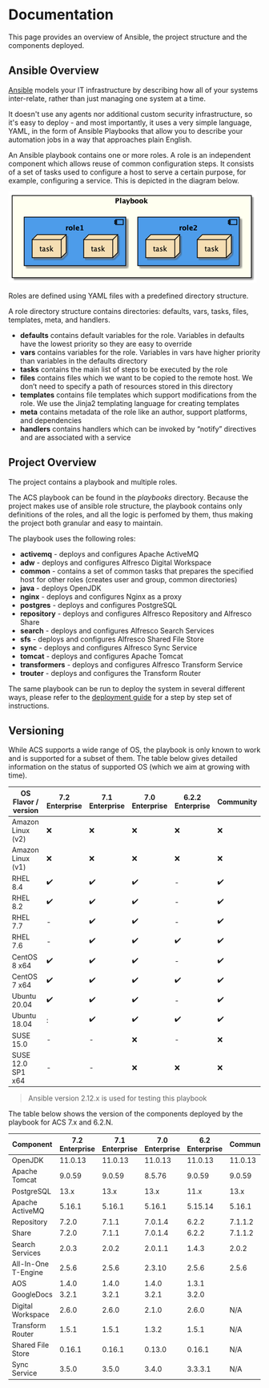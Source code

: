 # Documentation

This page provides an overview of Ansible, the project structure and the components deployed.

## Ansible Overview

[Ansible](https://www.ansible.com/overview/how-ansible-works) models your IT infrastructure by describing how all of your systems inter-relate, rather than just managing one system at a time.

It doesn't use any agents nor additional custom security infrastructure, so it's easy to deploy - and most importantly, it uses a very simple language, YAML, in the form of Ansible Playbooks that allow you to describe your automation jobs in a way that approaches plain English.

An Ansible playbook contains one or more roles. A role is an independent component which allows reuse of common configuration steps. It consists of a set of tasks used to configure a host to serve a certain purpose, for example, configuring a service. This is depicted in the diagram below.

![Playbook Ovewview](./resources/playbook-overview.png)

Roles are defined using YAML files with a predefined directory structure.

A role directory structure contains directories: defaults, vars, tasks, files, templates, meta, and handlers.

* **defaults** contains default variables for the role. Variables in defaults have the lowest priority so they are easy to override
* **vars** contains variables for the role. Variables in vars have higher priority than variables in the defaults directory
* **tasks** contains the main list of steps to be executed by the role
* **files** contains files which we want to be copied to the remote host. We don’t need to specify a path of resources stored in this directory
* **templates** contains file templates which support modifications from the role. We use the Jinja2 templating language for creating templates
* **meta** contains metadata of the role like an author, support platforms, and dependencies
* **handlers** contains handlers which can be invoked by “notify” directives and are associated with a service

## Project Overview

The project contains a playbook and multiple roles.

The ACS playbook can be found in the _playbooks_ directory. Because the project makes use of ansible role structure, the playbook contains only definitions of the roles, and all the logic is perfomed by them, thus making the project both granular and easy to maintain.

The playbook uses the following roles:

* **activemq** - deploys and configures Apache ActiveMQ
* **adw** - deploys and configures Alfresco Digital Workspace
* **common** - contains a set of common tasks that prepares the specified host for other roles (creates user and group, common directories)
* **java** - deploys OpenJDK
* **nginx** - deploys and configures Nginx as a proxy
* **postgres** - deploys and configures PostgreSQL
* **repository** - deploys and configures Alfresco Repository and Alfresco Share
* **search** - deploys and configures Alfresco Search Services
* **sfs** - deploys and configures Alfresco Shared File Store
* **sync** - deploys and configures Alfresco Sync Service
* **tomcat** - deploys and configures Apache Tomcat
* **transformers** - deploys and configures Alfresco Transform Service
* **trouter** - deploys and configures the Transform Router

The same playbook can be run to deploy the system in several different ways, please refer to the [deployment guide](./deployment-guide.md) for a step by step set of instructions.

## Versioning

While ACS supports a wide range of OS, the playbook is only known to work and is supported for a subset of them. The table below gives detailed information on the status of supported OS (which we aim at growing with time).

| OS Flavor / version |     7.2 Enterprise |     7.1 Enterprise |     7.0 Enterprise |   6.2.2 Enterprise |          Community |
|---------------------|--------------------|--------------------|--------------------|--------------------|--------------------|
| Amazon Linux (v2)   |                :x: |                :x: |                :x: |                :x: |                :x: |
| Amazon Linux (v1)   |                :x: |                :x: |                :x: |                :x: |                :x: |
| RHEL 8.4            | :heavy_check_mark: | :heavy_check_mark: | :heavy_check_mark: |                  - | :heavy_check_mark: |
| RHEL 8.2            | :heavy_check_mark: | :heavy_check_mark: | :heavy_check_mark: |                  - | :heavy_check_mark: |
| RHEL 7.7            |                  - | :heavy_check_mark: | :heavy_check_mark: |                  - | :heavy_check_mark: |
| RHEL 7.6            |                  - | :heavy_check_mark: | :heavy_check_mark: | :heavy_check_mark: | :heavy_check_mark: |
| CentOS 8 x64        | :heavy_check_mark: | :heavy_check_mark: | :heavy_check_mark: |                  - | :heavy_check_mark: |
| CentOS 7 x64        | :heavy_check_mark: | :heavy_check_mark: | :heavy_check_mark: | :heavy_check_mark: | :heavy_check_mark: |
| Ubuntu 20.04        | :heavy_check_mark: | :heavy_check_mark: | :heavy_check_mark: |                  - | :heavy_check_mark: |
| Ubuntu 18.04        |                  : | :heavy_check_mark: | :heavy_check_mark: | :heavy_check_mark: | :heavy_check_mark: |
| SUSE 15.0           |                  - |                  - |                :x: |                  - |                :x: |
| SUSE 12.0 SP1 x64   |                  - |                  - |                :x: |                :x: |                :x: |

> Ansible version 2.12.x is used for testing this playbook

The table below shows the version of the components deployed by the playbook for ACS 7.x and 6.2.N.

| Component           | 7.2 Enterprise | 7.1 Enterprise | 7.0 Enterprise | 6.2 Enterprise | Community |
|---------------------|----------------|----------------|----------------|----------------|-----------|
| OpenJDK             |        11.0.13 |        11.0.13 |        11.0.13 |        11.0.13 |   11.0.13 |
| Apache Tomcat       |         9.0.59 |         9.0.59 |         8.5.76 |         9.0.59 |    9.0.59 |
| PostgreSQL          |           13.x |           13.x |           13.x |           11.x |      13.x |
| Apache ActiveMQ     |         5.16.1 |         5.16.1 |         5.16.1 |        5.15.14 |    5.16.1 |
| Repository          |          7.2.0 |          7.1.1 |        7.0.1.4 |          6.2.2 |   7.1.1.2 |
| Share               |          7.2.0 |          7.1.1 |        7.0.1.4 |          6.2.2 |   7.1.1.2 |
| Search Services     |          2.0.3 |          2.0.2 |        2.0.1.1 |          1.4.3 |     2.0.2 |
| All-In-One T-Engine |          2.5.6 |          2.5.6 |         2.3.10 |          2.5.6 |     2.5.6 |
| AOS                 |          1.4.0 |          1.4.0 |          1.4.0 |          1.3.1 |           |
| GoogleDocs          |          3.2.1 |          3.2.1 |          3.2.1 |          3.2.0 |           |
| Digital Workspace   |          2.6.0 |          2.6.0 |          2.1.0 |          2.6.0 |       N/A |
| Transform Router    |          1.5.1 |          1.5.1 |          1.3.2 |          1.5.1 |       N/A |
| Shared File Store   |         0.16.1 |         0.16.1 |         0.13.0 |         0.16.1 |       N/A |
| Sync Service        |          3.5.0 |          3.5.0 |          3.4.0 |        3.3.3.1 |       N/A |
